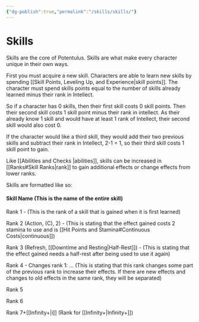 ```yaml
---
{"dg-publish":true,"permalink":"/skills/skills/"}
---
```


# Skills
Skills are the core of Potentulus. Skills are what make every character unique in their own ways.

First you must acquire a new skill. Characters are able to learn new skills by spending [[Skill Points, Leveling Up, and Experience\|skill points]]. The character must spend skills points equal to the number of skills already learned minus their rank in Intellect. 

So if a character has 0 skills, then their first skill costs 0 skill points. Then their second skill costs 1 skill point minus their rank in intellect. As their already know 1 skill and would have at least 1 rank of Intellect, their second skill would also cost 0.

If the character would like a third skill, they would add their two previous skills and subtract their rank in Intellect, 2-1 = 1, so their third skill costs 1 skill point to gain.

Like [[Abilities and Checks \|abilities]], skills can be increased in [[Ranks#Skill Ranks\|rank]] to gain additional effects or change effects from lower ranks.

Skills are formatted like so:

#### **Skill Name** (This is the name of the entire skill)
Rank 1 
	- (This is the rank of a skill that is gained when it is first learned)

Rank 2 (Action, (C), 2)
	-  (This is stating that the effect gained costs 2 stamina to use and is [[Hit Points and Stamina#Continuous Costs\|continuous]])

Rank 3 (Refresh, [[Downtime and Resting\|Half-Rest]])
	-  (This is stating that the effect gained needs a half-rest after being used to use it again)

Rank 4
	- Changes rank 1:  ... (This is stating that this rank changes some part of the previous rank to increase their effects. If there are new effects and changes to old effects in the same rank, they will be separated)

Rank 5 

Rank 6

Rank 7+[[Infinity+\|i]] (Rank for [[Infinity+\|Infinity+]])
